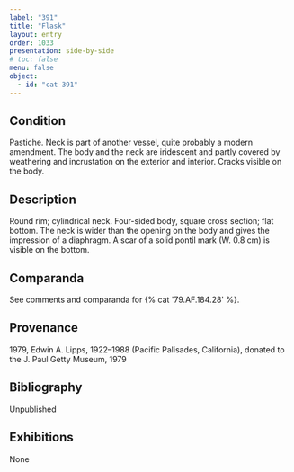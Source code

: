 ```yaml
---
label: "391"
title: "Flask"
layout: entry
order: 1033
presentation: side-by-side
# toc: false
menu: false
object:
  - id: "cat-391"
---
```


## Condition

Pastiche. Neck is part of another vessel, quite probably a modern amendment. The body and the neck are iridescent and partly covered by weathering and incrustation on the exterior and interior. Cracks visible on the body.

## Description

Round rim; cylindrical neck. Four-sided body, square cross section; flat bottom. The neck is wider than the opening on the body and gives the impression of a diaphragm. A scar of a solid pontil mark (W. 0.8 cm) is visible on the bottom.

## Comparanda

See comments and comparanda for {% cat '79.AF.184.28' %}.

## Provenance

1979, Edwin A. Lipps, 1922–1988 (Pacific Palisades, California), donated to the J. Paul Getty Museum, 1979

## Bibliography

Unpublished

## Exhibitions

None